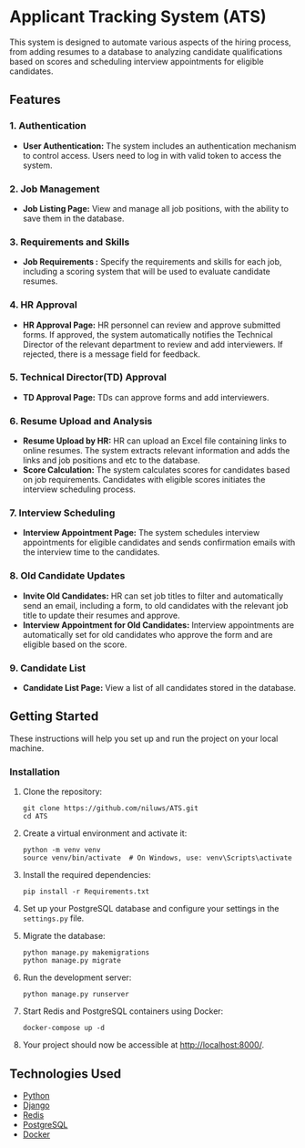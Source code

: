 # Applicant Tracking System (ATS)

This system is designed to  automate various aspects of the hiring process, from adding resumes to a database to analyzing candidate qualifications based on scores and scheduling interview appointments for eligible candidates.

## Features
### 1. Authentication
   - **User Authentication:** The system includes an authentication mechanism to control access. Users need to log in with valid token to access the system.

### 2. Job Management
   - **Job Listing Page:** View and manage all job positions, with the ability to save them in the database.

### 3. Requirements and Skills
   - **Job Requirements :** Specify the requirements and skills for each job, including a scoring system that will be used to evaluate candidate resumes.

### 4. HR Approval
   - **HR Approval Page:** HR personnel can review and approve submitted forms. If approved, the system automatically notifies the Technical Director of the relevant department to review and add interviewers. If rejected, there is a message field for feedback.

### 5. Technical Director(TD) Approval
   - **TD Approval Page:** TDs can approve forms and add interviewers.

### 6. Resume Upload and Analysis
   - **Resume Upload by HR:** HR can upload an Excel file containing links to online resumes. The system extracts relevant information and adds the links and job positions and etc to the database.
   - **Score Calculation:** The system calculates scores for candidates based on job requirements. Candidates with eligible scores initiates the interview scheduling process.

### 7. Interview Scheduling
   - **Interview Appointment Page:** The system schedules interview appointments for eligible candidates and sends confirmation emails with the interview time to the candidates.

### 8. Old Candidate Updates
   - **Invite Old Candidates:**   HR can set job titles to filter and automatically send an email, including a form, to old candidates with the relevant job title to update their resumes and approve.
   - **Interview Appointment for Old Candidates:** Interview appointments are automatically set for old candidates who approve the form and are eligible based on the score.
     
### 9. Candidate List
   - **Candidate List Page:** View a list of all candidates stored in the database.

## Getting Started

These instructions will help you set up and run the project on your local machine. 

### Installation

1. Clone the repository:

   ```shell
   git clone https://github.com/niluws/ATS.git
   cd ATS
   ```

2. Create a virtual environment and activate it:

   ```shell
   python -m venv venv
   source venv/bin/activate  # On Windows, use: venv\Scripts\activate
   ```

3. Install the required dependencies:

   ```shell
   pip install -r Requirements.txt
   ```

4. Set up your PostgreSQL database and configure your settings in the `settings.py` file.

5. Migrate the database:

   ```shell
   python manage.py makemigrations
   python manage.py migrate
   ```

6. Run the development server:

   ```shell
   python manage.py runserver
   ```

7. Start Redis and PostgreSQL containers using Docker:

   ```shell
   docker-compose up -d
   ```

8. Your project should now be accessible at [http://localhost:8000/](http://localhost:8000/).

## Technologies Used

- [Python](https://www.python.org/downloads/)
- [Django](https://www.djangoproject.com/)
- [Redis](https://redis.io/)
- [PostgreSQL](https://www.postgresql.org/)
- [Docker](https://www.docker.com/)
